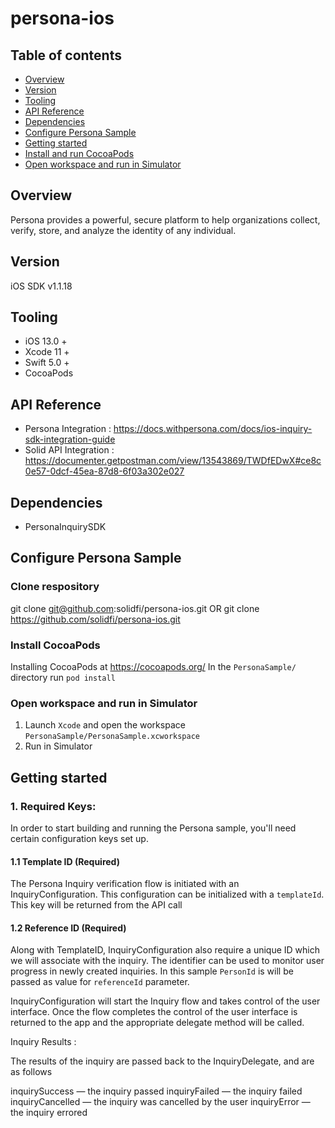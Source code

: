 # persona-ios

## Table of contents
- [Overview](#overview)
- [Version](#version)
- [Tooling](#tooling)
- [API Reference](#api-reference)
- [Dependencies](#dependencies)
- [Configure Persona Sample](#configure-persona-sample)
- [Getting started](#getting-started)
- [Install and run CocoaPods](#install-and-run-cocoapods)
- [Open workspace and run in Simulator](#open-workspace-and-run-in-simulator)


## Overview
Persona provides a powerful, secure platform to help organizations collect, verify, store, and analyze the identity of any individual.


## Version
iOS SDK v1.1.18


## Tooling
- iOS 13.0 +
- Xcode 11 +
- Swift 5.0 +
- CocoaPods


## API Reference
- Persona Integration : https://docs.withpersona.com/docs/ios-inquiry-sdk-integration-guide
- Solid API Integration : https://documenter.getpostman.com/view/13543869/TWDfEDwX#ce8c0e57-0dcf-45ea-87d8-6f03a302e027

## Dependencies
- PersonaInquirySDK


## Configure Persona Sample

### Clone respository
git clone git@github.com:solidfi/persona-ios.git
OR
git clone https://github.com/solidfi/persona-ios.git

### Install CocoaPods
Installing CocoaPods at https://cocoapods.org/
In the `PersonaSample/` directory run `pod install`

### Open workspace and run in Simulator
1. Launch `Xcode` and open the workspace `PersonaSample/PersonaSample.xcworkspace`
1. Run in Simulator


## Getting started

### 1. Required Keys:

In order to start building and running the Persona sample, you'll need certain configuration keys set up.

#### 1.1 Template ID (Required)

The Persona Inquiry verification flow is initiated with an InquiryConfiguration. This configuration can be initialized with a `templateId`. This key will be returned from the API call

#### 1.2 Reference ID (Required)

Along with TemplateID, InquiryConfiguration also require a unique ID which we will associate with the inquiry. The identifier can be used to monitor user progress in newly created inquiries. In this sample `PersonId` is will be passed as value for `referenceId` parameter.

InquiryConfiguration will start the Inquiry flow and takes control of the user interface. Once the flow completes the control of the user interface is returned to the app and the appropriate delegate method will be called.

Inquiry Results :

The results of the inquiry are passed back to the InquiryDelegate, and are as follows

inquirySuccess — the inquiry passed
inquiryFailed — the inquiry failed
inquiryCancelled — the inquiry was cancelled by the user
inquiryError — the inquiry errored


